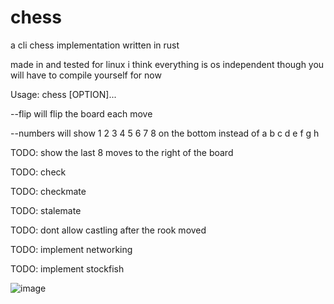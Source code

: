 # chess
a cli chess implementation written in rust

made in and tested for linux i think everything is os independent though you will have to compile yourself for now

Usage: chess [OPTION]...

--flip will flip the board each move

--numbers will show 1 2 3 4 5 6 7 8 on the bottom instead of a b c d e f g h

TODO: show the last 8 moves to the right of the board

TODO: check

TODO: checkmate

TODO: stalemate

TODO: dont allow castling after the rook moved

TODO: implement networking

TODO: implement stockfish

![image](https://user-images.githubusercontent.com/55570525/231209242-38f20d25-750d-4a2e-b4a3-ca0f9f8beacf.png)
